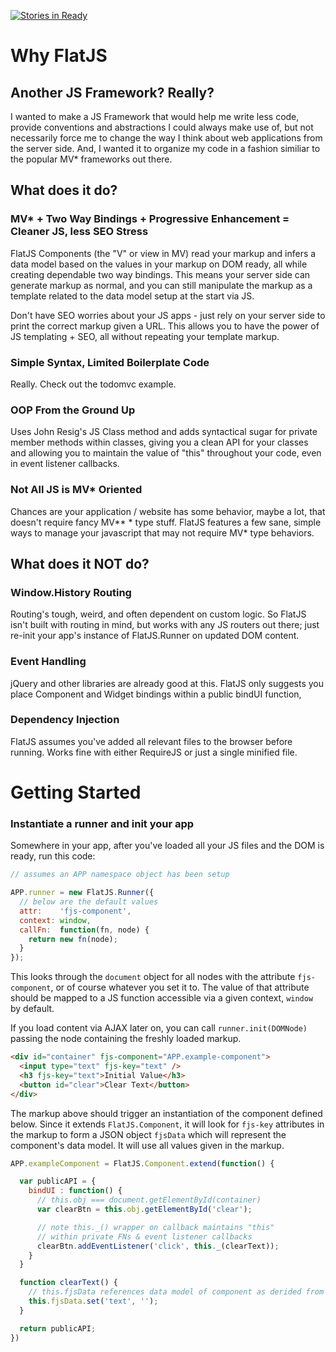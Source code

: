 [![Stories in Ready](https://badge.waffle.io/sankho/flatjs.png?label=ready&title=Ready)](https://waffle.io/sankho/flatjs)

# Why FlatJS

## Another JS Framework? Really?

I wanted to make a JS Framework that would help me write less code, provide conventions and abstractions I could always make use of, but not necessarily force me to change the way I think about web applications from the server side. And, I wanted it to organize my code in a fashion similiar to the popular MV* frameworks out there.

## What does it do?

### MV* + Two Way Bindings + Progressive Enhancement = Cleaner JS, less SEO Stress

FlatJS Components (the "V" or view in MV) read your markup and infers a data model based on the values in your markup on DOM ready, all while creating dependable two way bindings. This means your server side can generate markup as normal, and you can still manipulate the markup as a template related to the data model setup at the start via JS.

Don't have SEO worries about your JS apps - just rely on your server side to print the correct markup given a URL. This allows you to have the power of JS templating + SEO, all without repeating your template markup.

### Simple Syntax, Limited Boilerplate Code

Really. Check out the todomvc example.

### OOP From the Ground Up

Uses John Resig's JS Class method and adds syntactical sugar for private member methods within classes, giving you a clean API for your classes and allowing you to maintain the value of "this" throughout your code, even in event listener callbacks.

### Not All JS is MV* Oriented

Chances are your application / website has some behavior, maybe a lot, that doesn't require fancy MV** * type stuff. FlatJS features a few sane, simple ways to manage your javascript that may not require MV* type behaviors.

## What does it NOT do?

### Window.History Routing

Routing's tough, weird, and often dependent on custom logic. So FlatJS isn't built with routing in mind, but works with any JS routers out there; just re-init your app's instance of FlatJS.Runner on updated DOM content.

### Event Handling

jQuery and other libraries are already good at this. FlatJS only suggests you place Component and Widget bindings within a public bindUI function,

### Dependency Injection

FlatJS assumes you've added all relevant files to the browser before running. Works fine with either RequireJS or just a single minified file.




# Getting Started

### Instantiate a runner and init your app

Somewhere in your app, after you've loaded all your JS files and the DOM is ready, run this code:

```javascript
// assumes an APP namespace object has been setup

APP.runner = new FlatJS.Runner({
  // below are the default values
  attr:    'fjs-component',
  context: window,
  callFn:  function(fn, node) {
    return new fn(node);
  }
});
```

This looks through the `document` object for all nodes with the attribute `fjs-component`, or of course whatever you set it to. The value of that attribute should be mapped to a JS function accessible via a given context, `window` by default.

If you load content via AJAX later on, you can call `runner.init(DOMNode)` passing the node containing the freshly loaded markup.

```html
<div id="container" fjs-component="APP.example-component">
  <input type="text" fjs-key="text" />
  <h3 fjs-key="text">Initial Value</h3>
  <button id="clear">Clear Text</button>
</div>
```

The markup above should trigger an instantiation of the component defined below. Since it extends `FlatJS.Component`, it will look for `fjs-key` attributes in the markup to form a JSON object `fjsData` which will represent the component's data model. It will use all values given in the markup.

```javascript
APP.exampleComponent = FlatJS.Component.extend(function() {

  var publicAPI = {
    bindUI : function() {
      // this.obj === document.getElementById(container)
      var clearBtn = this.obj.getElementById('clear');

      // note this._() wrapper on callback maintains "this"
      // within private FNs & event listener callbacks
      clearBtn.addEventListener('click', this._(clearText));
    }
  }

  function clearText() {
    // this.fjsData references data model of component as derided from template
    this.fjsData.set('text', '');
  }

  return publicAPI;
})
```
